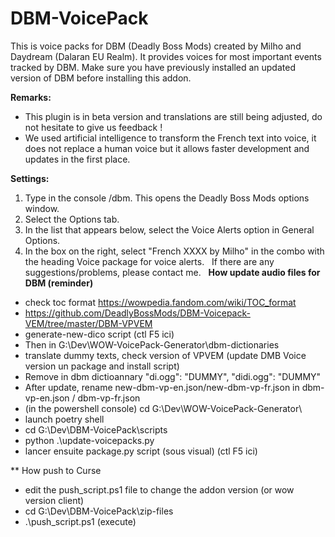 # DBM-VoicePack
This is voice packs for DBM (Deadly Boss Mods) created by Milho and Daydream (Dalaran EU Realm). It provides voices for most important events tracked by DBM. Make sure you have previously installed an updated version of DBM before installing this addon.

**Remarks:**
* This plugin is in beta version and translations are still being adjusted, do not hesitate to give us feedback !
* We used artificial intelligence to transform the French text into voice, it does not replace a human voice but it allows faster development and updates in the first place.

**Settings:**
1. Type in the console /dbm. This opens the Deadly Boss Mods options window.
1. Select the Options tab.
1. In the list that appears below, select the Voice Alerts option in General Options.
1. In the box on the right, select "French XXXX by Milho" in the combo with the heading Voice package for voice alerts.
 
If there are any suggestions/problems, please contact me.
 
**How update audio files for DBM (reminder)**
* check toc format https://wowpedia.fandom.com/wiki/TOC_format
* https://github.com/DeadlyBossMods/DBM-Voicepack-VEM/tree/master/DBM-VPVEM
* generate-new-dico script (ctl F5 ici)
* Then in G:\Dev\WOW-VoicePack-Generator\dbm-dictionaries
* translate dummy texts, check version of VPVEM (update DMB Voice version un package and install script)
* Remove in dbm dictioannary "di.ogg": "DUMMY", "didi.ogg": "DUMMY"
* After update, rename new-dbm-vp-en.json/new-dbm-vp-fr.json in dbm-vp-en.json / dbm-vp-fr.json
* (in the powershell console) cd G:\Dev\WOW-VoicePack-Generator\
* launch poetry shell
* cd G:\Dev\DBM-VoicePack\scripts
* python .\update-voicepacks.py
* lancer ensuite package.py script (sous visual) (ctl F5 ici)

** How push to Curse
* edit the push_script.ps1 file to change the addon version (or wow version client)
* cd  G:\Dev\DBM-VoicePack\zip-files
* .\push_script.ps1 (execute)